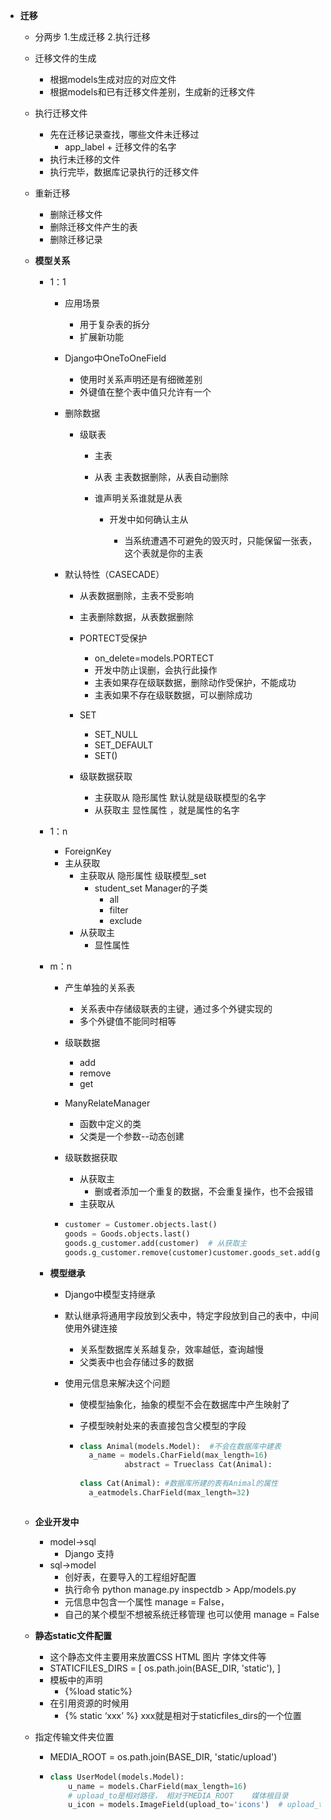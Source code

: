 - **迁移**
  
  - 分两步 1.生成迁移 2.执行迁移
  - 迁移文件的生成
    - 根据models生成对应的对应文件
    - 根据models和已有迁移文件差别，生成新的迁移文件
  - 执行迁移文件
    - 先在迁移记录查找，哪些文件未迁移过
      - app_label + 迁移文件的名字
    - 执行未迁移的文件
    - 执行完毕，数据库记录执行的迁移文件
  - 重新迁移
    - 删除迁移文件
    - 删除迁移文件产生的表
    - 删除迁移记录
  - **模型关系**
    
    - 1：1
      
      - 应用场景
        - 用于复杂表的拆分
        - 扩展新功能
        
      - Django中OneToOneField
        - 使用时关系声明还是有细微差别 
        - 外键值在整个表中值只允许有一个
        
      - 删除数据
      
        - 级联表
      
          - 主表  
      
          - 从表  主表数据删除，从表自动删除
      
          - 谁声明关系谁就是从表
      
	        - 开发中如何确认主从
  	  
    	      - 当系统遭遇不可避免的毁灭时，只能保留一张表，这个表就是你的主表
      - 默认特性（CASECADE）
        
        -  从表数据删除，主表不受影响
        
          - 主表删除数据，从表数据删除
          - PORTECT受保护
              - on_delete=models.PORTECT
              - 开发中防止误删，会执行此操作
              - 主表如果存在级联数据，删除动作受保护，不能成功
              - 主表如果不存在级联数据，可以删除成功
        - SET
          - SET_NULL
          - SET_DEFAULT
          - SET()
        - 级联数据获取
          - 主获取从 隐形属性 默认就是级联模型的名字
          - 从获取主  显性属性 ，就是属性的名字
      
    - 1：n
    
      - ForeignKey
      - 主从获取
        - 主获取从  隐形属性  级联模型_set
          - student_set  Manager的子类
            - all
            - filter
            - exclude
        - 从获取主 
          - 显性属性
    
    - m：n
    
      - 产生单独的关系表
        - 关系表中存储级联表的主键，通过多个外键实现的
        - 多个外键值不能同时相等
        
      - 级联数据
        - add
        - remove
        - get
        
      - ManyRelateManager
        - 函数中定义的类
        - 父类是一个参数--动态创建
        
      - 级联数据获取
        - 从获取主
          - 删或者添加一个重复的数据，不会重复操作，也不会报错
        - 主获取从
        
      - ```python
        customer = Customer.objects.last()
        goods = Goods.objects.last()
        goods.g_customer.add(customer)  # 从获取主
        goods.g_customer.remove(customer)customer.goods_set.add(goods)   # 主获取从
        ```
      
    - **模型继承**
    
      - Django中模型支持继承
    
      - 默认继承将通用字段放到父表中，特定字段放到自己的表中，中间使用外键连接
    
        - 关系型数据库关系越复杂，效率越低，查询越慢
        - 父类表中也会存储过多的数据
    
      - 使用元信息来解决这个问题
    
        - 使模型抽象化，抽象的模型不会在数据库中产生映射了
    
        - 子模型映射处来的表直接包含父模型的字段
    
        - ```python
          class Animal(models.Model):  #不会在数据库中建表  
          	a_name = models.CharField(max_length=16)       	 	class Meta:       
                  	abstract = Trueclass Cat(Animal):  
                          
          class Cat(Animal): #数据库所建的表有Animal的属性
          	a_eatmodels.CharField(max_length=32)
        ```
    
  - **企业开发中**
  
    - model->sql
      - Django 支持
    - sql->model
      - 创好表，在要导入的工程组好配置
      - 执行命令        python manage.py inspectdb > App/models.py
      - 元信息中包含一个属性 manage = False，
      - 自己的某个模型不想被系统迁移管理 也可以使用 manage = False
  
  - **静态static文件配置**
  
    - 这个静态文件主要用来放置CSS   HTML    图片    字体文件等
    - STATICFILES_DIRS = [   os.path.join(BASE_DIR, 'static'),  ]
    - 模板中的声明
      - {%load  static%}
    - 在引用资源的时候用
      - {% static  ‘xxx’  %}   xxx就是相对于staticfiles_dirs的一个位置
  
  - 指定传输文件夹位置  
  
    - MEDIA_ROOT = os.path.join(BASE_DIR, 'static/upload')
  
    - ```python
      class UserModel(models.Model):    
          u_name = models.CharField(max_length=16)    
          # upload_to是相对路径， 相对于MEDIA_ROOT    媒体根目录    
          u_icon = models.ImageField(upload_to='icons')  # upload_to='%Y/%M/%D/icon'可以在文件夹以年月日分级
      ```